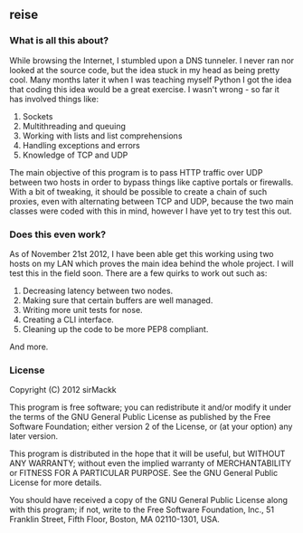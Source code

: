 ## reise

### What is all this about?

While browsing the Internet, I stumbled upon a DNS tunneler. I never ran nor looked at the source code, but the idea stuck in my head as being pretty cool. Many months later it when I was teaching myself Python I got the idea that coding this idea would be a great exercise. I wasn't wrong - so far it has involved things like:

1. Sockets
2. Multithreading and queuing 
3. Working with lists and list comprehensions
4. Handling exceptions and errors
5. Knowledge of TCP and UDP

The main objective of this program is to pass HTTP traffic over UDP between two hosts in order to bypass things like captive portals or firewalls. With a bit of tweaking, it should be possible to create a chain of such proxies, even with alternating between TCP and UDP, because the two main classes were coded with this in mind, however I have yet to try test this out.

### Does this even work?

As of November 21st 2012, I have been able get this working using two hosts on my LAN which proves the main idea behind the whole project. I will test this in the field soon. There are a few quirks to work out such as:

1. Decreasing latency between two nodes.
2. Making sure that certain buffers are well managed.
3. Writing more unit tests for nose.
4. Creating a CLI interface.
5. Cleaning up the code to be more PEP8 compliant.

And more.

### License

Copyright (C) 2012  sirMackk

This program is free software; you can redistribute it and/or modify it under the terms of the GNU General Public License as published by the Free Software Foundation; either version 2 of the License, or (at your option) any later version.

This program is distributed in the hope that it will be useful, but WITHOUT ANY WARRANTY; without even the implied warranty of MERCHANTABILITY or FITNESS FOR A PARTICULAR PURPOSE.  See the GNU General Public License for more details.

You should have received a copy of the GNU General Public License along with this program; if not, write to the Free Software Foundation, Inc., 51 Franklin Street, Fifth Floor, Boston, MA  02110-1301, USA.